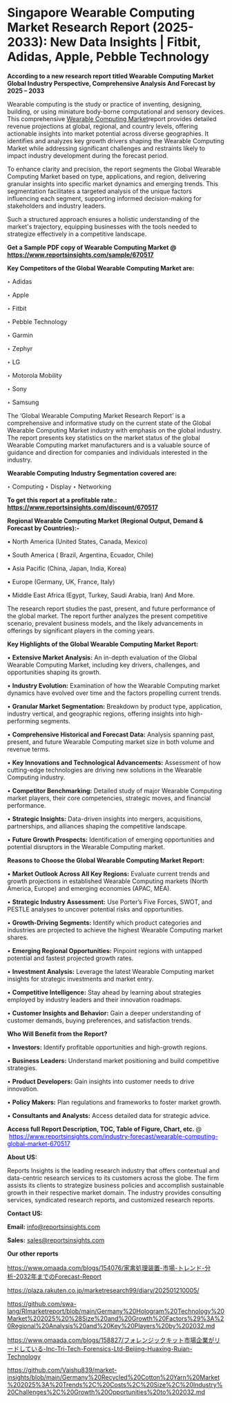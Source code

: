 # Singapore Wearable Computing Market Research Report (2025-2033): New Data Insights | Fitbit, Adidas, Apple, Pebble Technology

<strong>According to a new research report titled Wearable Computing Market Global Industry Perspective, Comprehensive Analysis And Forecast by 2025 – 2033</strong>

Wearable computing is the study or practice of inventing, designing, building, or using miniature body-borne computational and sensory devices. This comprehensive <a href=https://www.reportsinsights.com/sample/670517>Wearable Computing Market</a>report provides detailed revenue projections at global, regional, and country levels, offering actionable insights into market potential across diverse geographies. It identifies and analyzes key growth drivers shaping the Wearable Computing Market while addressing significant challenges and restraints likely to impact industry development during the forecast period.

To enhance clarity and precision, the report segments the Global Wearable Computing Market based on type, applications, and region, delivering granular insights into specific market dynamics and emerging trends. This segmentation facilitates a targeted analysis of the unique factors influencing each segment, supporting informed decision-making for stakeholders and industry leaders.

Such a structured approach ensures a holistic understanding of the market's trajectory, equipping businesses with the tools needed to strategize effectively in a competitive landscape.

<strong>Get a Sample PDF copy of Wearable Computing Market </strong><strong>@<a href=https://www.reportsinsights.com/sample/670517 style=color:#0000ff;> https://www.reportsinsights.com/sample/670517</a></strong></font>

<strong>Key Competitors of the Global Wearable Computing Market are:</strong>

‣ Adidas

‣ Apple

‣ Fitbit

‣ Pebble Technology

‣ Garmin

‣ Zephyr

‣ LG

‣ Motorola Mobility

‣ Sony

‣ Samsung

The ‘Global Wearable Computing Market Research Report’ is a comprehensive and informative study on the current state of the Global Wearable Computing Market industry with emphasis on the global industry. The report presents key statistics on the market status of the global Wearable Computing market manufacturers and is a valuable source of guidance and direction for companies and individuals interested in the industry.

<strong>Wearable Computing Industry Segmentation covered are:</strong>

‣ Computing
‣ Display
‣ Networking

<strong>To get this report at a profitable rate.: <a href=https://www.reportsinsights.com/discount/670517 style=color:#0000ff;>https://www.reportsinsights.com/discount/670517</a></strong></font>

<strong>Regional Wearable Computing Market (Regional Output, Demand &amp; Forecast by Countries):-</strong>

• North America (United States, Canada, Mexico)

• South America ( Brazil, Argentina, Ecuador, Chile)

• Asia Pacific (China, Japan, India, Korea)

• Europe (Germany, UK, France, Italy)

• Middle East Africa (Egypt, Turkey, Saudi Arabia, Iran) And More.

The research report studies the past, present, and future performance of the global market. The report further analyzes the present competitive scenario, prevalent business models, and the likely advancements in offerings by significant players in the coming years.

<strong>Key Highlights of the Global Wearable Computing Market Report:</strong>

• <strong>Extensive Market Analysis:</strong> An in-depth evaluation of the Global Wearable Computing Market, including key drivers, challenges, and opportunities shaping its growth.

• <strong>Industry Evolution:</strong> Examination of how the Wearable Computing market dynamics have evolved over time and the factors propelling current trends.

• <strong>Granular Market Segmentation:</strong> Breakdown by product type, application, industry vertical, and geographic regions, offering insights into high-performing segments.

• <strong>Comprehensive Historical and Forecast Data:</strong> Analysis spanning past, present, and future Wearable Computing market size in both volume and revenue terms.

• <strong>Key Innovations and Technological Advancements:</strong> Assessment of how cutting-edge technologies are driving new solutions in the Wearable Computing industry.

• <strong>Competitor Benchmarking:</strong> Detailed study of major Wearable Computing market players, their core competencies, strategic moves, and financial performance.

• <strong>Strategic Insights:</strong> Data-driven insights into mergers, acquisitions, partnerships, and alliances shaping the competitive landscape.

• <strong>Future Growth Prospects:</strong> Identification of emerging opportunities and potential disruptors in the Wearable Computing market.

<strong>Reasons to Choose the Global Wearable Computing Market Report:</strong>

• <strong>Market Outlook Across All Key Regions:</strong> Evaluate current trends and growth projections in established Wearable Computing markets (North America, Europe) and emerging economies (APAC, MEA).

• <strong>Strategic Industry Assessment:</strong> Use Porter’s Five Forces, SWOT, and PESTLE analyses to uncover potential risks and opportunities.

• <strong>Growth-Driving Segments:</strong> Identify which product categories and industries are projected to achieve the highest Wearable Computing market shares.

• <strong>Emerging Regional Opportunities:</strong> Pinpoint regions with untapped potential and fastest projected growth rates.

• <strong>Investment Analysis:</strong> Leverage the latest Wearable Computing market insights for strategic investments and market entry.

• <strong>Competitive Intelligence:</strong> Stay ahead by learning about strategies employed by industry leaders and their innovation roadmaps.

• <strong>Customer Insights and Behavior:</strong> Gain a deeper understanding of customer demands, buying preferences, and satisfaction trends.

<strong>Who Will Benefit from the Report?</strong>

• <strong>Investors:</strong> Identify profitable opportunities and high-growth regions.

• <strong>Business Leaders:</strong> Understand market positioning and build competitive strategies.

• <strong>Product Developers:</strong> Gain insights into customer needs to drive innovation.

• <strong>Policy Makers:</strong> Plan regulations and frameworks to foster market growth.

• <strong>Consultants and Analysts:</strong> Access detailed data for strategic advice.
</ul>
<strong>Access full Report Description, TOC, Table of Figure, Chart, etc. </strong>@  <a href=https://www.reportsinsights.com/industry-forecast/wearable-computing-global-market-670517 style=color:#0000ff;>https://www.reportsinsights.com/industry-forecast/wearable-computing-global-market-670517</a></font>

<strong><strong>About US</strong>:</strong>

Reports Insights is the leading research industry that offers contextual and data-centric research services to its customers across the globe. The firm assists its clients to strategize business policies and accomplish sustainable growth in their respective market domain. The industry provides consulting services, syndicated research reports, and customized research reports.

<strong>Contact US:</strong>

<p class=""""><b>Email:</b> <a href=mailto:info@reportsinsights.com>info@reportsinsights.com</a></p>
<p class=""""><b>Sales:</b> <a href=mailto:sales@reportsinsights.com>sales@reportsinsights.com</a></p>

<strong>Our other reports</strong>

<a href=https://www.omaada.com/blogs/154076/家禽処理装置-市場-トレンド-分析-2032年までのForecast-Report>https://www.omaada.com/blogs/154076/家禽処理装置-市場-トレンド-分析-2032年までのForecast-Report</a>

<a href=https://plaza.rakuten.co.jp/marketresearch99/diary/202501210005/>https://plaza.rakuten.co.jp/marketresearch99/diary/202501210005/</a>

<a href=https://github.com/swa-lang/RImarketreport/blob/main/Germany%20Hologram%20Technology%20Market%202025%20%28Size%20and%20Growth%20Factors%29%3A%20Regional%20Analysis%20and%20Key%20Players%20by%202032.md>https://github.com/swa-lang/RImarketreport/blob/main/Germany%20Hologram%20Technology%20Market%202025%20%28Size%20and%20Growth%20Factors%29%3A%20Regional%20Analysis%20and%20Key%20Players%20by%202032.md</a>

<a href=https://www.omaada.com/blogs/158827/フォレンジックキット市場企業がリードしている-Inc-Tri-Tech-Forensics-Ltd-Beijing-Huaxing-Ruian-Technology>https://www.omaada.com/blogs/158827/フォレンジックキット市場企業がリードしている-Inc-Tri-Tech-Forensics-Ltd-Beijing-Huaxing-Ruian-Technology</a>

<a href=https://github.com/Vaishu839/market-insights/blob/main/Germany%20Recycled%20Cotton%20Yarn%20Market%202025%3A%20Trends%2C%20Costs%2C%20Size%2C%20Industry%20Challenges%2C%20Growth%20Opportunities%20to%202032.md>https://github.com/Vaishu839/market-insights/blob/main/Germany%20Recycled%20Cotton%20Yarn%20Market%202025%3A%20Trends%2C%20Costs%2C%20Size%2C%20Industry%20Challenges%2C%20Growth%20Opportunities%20to%202032.md</a>
